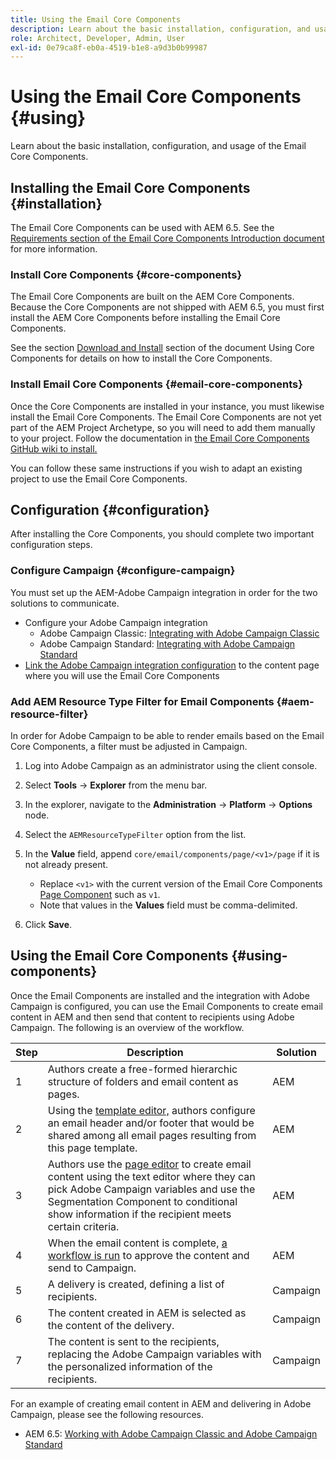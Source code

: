 ```yaml
---
title: Using the Email Core Components
description: Learn about the basic installation, configuration, and usage of the Email Core Components.
role: Architect, Developer, Admin, User
exl-id: 0e79ca8f-eb0a-4519-b1e8-a9d3b0b99987
---
```


# Using the Email Core Components {#using}

Learn about the basic installation, configuration, and usage of the Email Core Components.

## Installing the Email Core Components {#installation}

The Email Core Components can be used with AEM 6.5. See the [Requirements section of the Email Core Components Introduction document](introduction.md#requirements) for more information.

### Install Core Components {#core-components}

The Email Core Components are built on the AEM Core Components. Because the Core Components are not shipped with AEM 6.5, you must first install the AEM Core Components before installing the Email Core Components.

See the section [Download and Install](/help/get-started/using.md#download-and-install) section of the document Using Core Components for details on how to install the Core Components.

### Install Email Core Components {#email-core-components}

Once the Core Components are installed in your instance, you must likewise install the Email Core Components. The Email Core Components are not yet part of the AEM Project Archetype, so you will need to add them manually to your project. Follow the documentation in [the Email Core Components GitHub wiki to install.](https://github.com/adobe/aem-core-email-components/wiki/Adding-to-Existing-Project)

You can follow these same instructions if you wish to adapt an existing project to use the Email Core Components.

## Configuration {#configuration}

After installing the Core Components, you should complete two important configuration steps.

### Configure Campaign {#configure-campaign}

You must set up the AEM-Adobe Campaign integration in order for the two solutions to communicate.

* Configure your Adobe Campaign integration
  * Adobe Campaign Classic: [Integrating with Adobe Campaign Classic](https://experienceleague.adobe.com/docs/experience-manager-65/administering/integration/campaignonpremise.html)
  * Adobe Campaign Standard: [Integrating with Adobe Campaign Standard](https://experienceleague.adobe.com/docs/experience-manager-65/administering/integration/campaignstandard.html)
* [Link the Adobe Campaign integration configuration](/help/email/components/page.md#cloud-services-tab) to the content page where you will use the Email Core Components

### Add AEM Resource Type Filter for Email Components {#aem-resource-filter}

In order for Adobe Campaign to be able to render emails based on the Email Core Components, a filter must be adjusted in Campaign.

1. Log into Adobe Campaign as an administrator using the client console.

1. Select **Tools** -&gt; **Explorer** from the menu bar.

1. In the explorer, navigate to the **Administration** -&gt; **Platform** -&gt; **Options** node.

1. Select the `AEMResourceTypeFilter` option from the list.

1. In the **Value** field, append `core/email/components/page/<v1>/page` if it is not already present.

   * Replace `<v1>` with the current version of the Email Core Components [Page Component](/help/email/components/page.md) such as `v1`. 
   * Note that values in the **Values** field must be comma-delimited.

1. Click **Save**.

## Using the Email Core Components {#using-components}

Once the Email Components are installed and the integration with Adobe Campaign is configured, you can use the Email Components to create email content in AEM and then send that content to recipients using Adobe Campaign. The following is an overview of the workflow.

|Step|Description|Solution|
|---|---|---|
|1|Authors create a free-formed hierarchic structure of folders and email content as pages.|AEM|
|2|Using the [template editor,](https://experienceleague.adobe.com/docs/experience-manager-cloud-service/sites/authoring/features/templates.html) authors configure an email header and/or footer that would be shared among all email pages resulting from this page template.|AEM|
|3|Authors use the [page editor](https://experienceleague.adobe.com/docs/experience-manager-cloud-service/content/sites/authoring/fundamentals/editing-content.html) to create email content using the text editor where they can pick Adobe Campaign variables and use the Segmentation Component to conditional show information if the recipient meets certain criteria.|AEM|
|4|When the email content is complete, [a workflow is run](https://experienceleague.adobe.com/docs/experience-manager-cloud-service/content/sites/authoring/workflows/overview.html) to approve the content and send to Campaign.|AEM|
|5|A delivery is created, defining a list of recipients.|Campaign|
|6|The content created in AEM is selected as the content of the delivery.|Campaign|
|7|The content is sent to the recipients, replacing the Adobe Campaign variables with the personalized information of the recipients.|Campaign|

For an example of creating email content in AEM and delivering in Adobe Campaign, please see the following resources.

* AEM 6.5: [Working with Adobe Campaign Classic and Adobe Campaign Standard](https://experienceleague.adobe.com/docs/experience-manager-65/authoring/aem-adobe-campaign/campaign.html)
